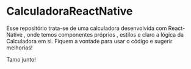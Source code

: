 # CalculadoraReactNative

Esse repositório trata-se de uma calculadora desenvolvida com React-Native , onde temos componentes próprios , estilos e  claro a lógica da Calculadora em si.
Fiquem a vontade para usar o código e sugerir melhorias!

Tamo junto!
